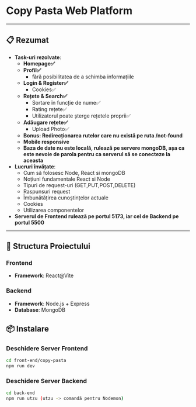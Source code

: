 # **Copy Pasta Web Platform**

---

## **📋 Rezumat**  
- **Task-uri rezolvate**:
  - **Homepage✅**
  - **Profil✅**
    - fără posibilitatea de a schimba informațiile
  - **Login & Register✅**
    - Cookies✅
  - **Rețete & Search✅**
      - Sortare în funcție de nume✅
      - Rating rețete✅
      - Utilizatorul poate șterge rețetele proprii✅
   - **Adăugare rețete✅**
      - Upload Photo✅
   - **Bonus: Redirecționarea rutelor care nu există pe ruta /not-found**
   - **Mobile responsive**
   - **Baza de date nu este locală, rulează pe servere mongoDB, așa ca este nevoie de parola pentru ca serverul să se conecteze la aceasta**
- **Lucruri învățate**:
  - Cum să folosesc Node, React si mongoDB
  - Noțiuni fundamentale React si Node
  - Tipuri de request-uri (GET,PUT,POST,DELETE)
  - Raspunsuri request
  - Îmbunătățirea cunoștințelor actuale
  - Cookies
  - Utilizarea componentelor
- **Serverul de Frontend rulează pe portul 5173, iar cel de Backend pe portul 5500**
---

## **📂 Structura Proiectului**

### **Frontend**
- **Framework**: React@Vite

### **Backend**
- **Framework**: Node.js + Express  
- **Database**: MongoDB  
## **📦 Instalare**

### **Deschidere Server Frontend**  
```bash
cd front-end/copy-pasta
npm run dev
```
### **Deschidere Server Backend**
```bash
cd back-end
npm run utzu (utzu -> comandă pentru Nodemon)
```
